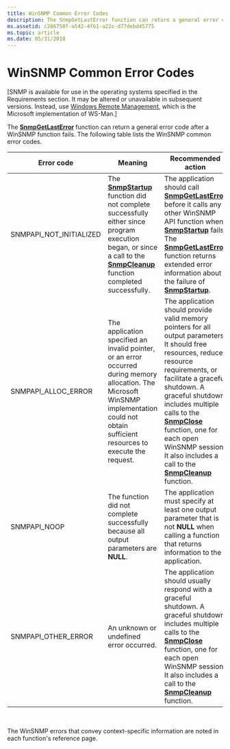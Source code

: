 ```yaml
---
title: WinSNMP Common Error Codes
description: The SnmpGetLastError function can return a general error code after a WinSNMP function fails. The following table lists the WinSNMP common error codes.
ms.assetid: c286750f-a542-4f61-a22c-d77debd45775
ms.topic: article
ms.date: 05/31/2018
---
```


# WinSNMP Common Error Codes

\[SNMP is available for use in the operating systems specified in the Requirements section. It may be altered or unavailable in subsequent versions. Instead, use [Windows Remote Management](https://docs.microsoft.com/windows/desktop/WinRM/portal), which is the Microsoft implementation of WS-Man.\]

The [**SnmpGetLastError**](/windows/desktop/api/Winsnmp/nf-winsnmp-snmpgetlasterror) function can return a general error code after a WinSNMP function fails. The following table lists the WinSNMP common error codes.



| Error code                | Meaning                                                                                                                                                                                                        | Recommended action                                                                                                                                                                                                                                                                                                                                                                    |
|---------------------------|----------------------------------------------------------------------------------------------------------------------------------------------------------------------------------------------------------------|---------------------------------------------------------------------------------------------------------------------------------------------------------------------------------------------------------------------------------------------------------------------------------------------------------------------------------------------------------------------------------------|
| SNMPAPI\_NOT\_INITIALIZED | The [**SnmpStartup**](/windows/desktop/api/Winsnmp/nf-winsnmp-snmpstartup) function did not complete successfully either since program execution began, or since a call to the [**SnmpCleanup**](/windows/desktop/api/Winsnmp/nf-winsnmp-snmpcleanup) function completed successfully. | The application should call [**SnmpGetLastError**](/windows/desktop/api/Winsnmp/nf-winsnmp-snmpgetlasterror) before it calls any other WinSNMP API function when [**SnmpStartup**](/windows/desktop/api/Winsnmp/nf-winsnmp-snmpstartup) fails. The [**SnmpGetLastError**](/windows/desktop/api/Winsnmp/nf-winsnmp-snmpgetlasterror) function returns extended error information about the failure of [**SnmpStartup**](/windows/desktop/api/Winsnmp/nf-winsnmp-snmpstartup).                                                          |
| SNMPAPI\_ALLOC\_ERROR     | The application specified an invalid pointer, or an error occurred during memory allocation. The Microsoft WinSNMP implementation could not obtain sufficient resources to execute the request.                | The application should provide valid memory pointers for all output parameters. It should free resources, reduce resource requirements, or facilitate a graceful shutdown. A graceful shutdown includes multiple calls to the [**SnmpClose**](/windows/desktop/api/Winsnmp/nf-winsnmp-snmpclose) function, one for each open WinSNMP session. It also includes a call to the [**SnmpCleanup**](/windows/desktop/api/Winsnmp/nf-winsnmp-snmpcleanup) function. |
| SNMPAPI\_NOOP             | The function did not complete successfully because all output parameters are **NULL**.                                                                                                                         | The application must specify at least one output parameter that is not **NULL** when calling a function that returns information to the application.                                                                                                                                                                                                                                  |
| SNMPAPI\_OTHER\_ERROR     | An unknown or undefined error occurred.                                                                                                                                                                        | The application should usually respond with a graceful shutdown. A graceful shutdown includes multiple calls to the [**SnmpClose**](/windows/desktop/api/Winsnmp/nf-winsnmp-snmpclose) function, one for each open WinSNMP session. It also includes a call to the [**SnmpCleanup**](/windows/desktop/api/Winsnmp/nf-winsnmp-snmpcleanup) function.                                                                                                           |



 

The WinSNMP errors that convey context-specific information are noted in each function's reference page.

 

 




